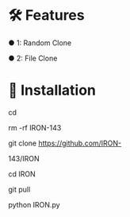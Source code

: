 # 🛠️ Features
● 1: Random Clone

● 2: File Clone

# 🚀 Installation

cd

rm -rf IRON-143

git clone https://github.com/IRON-

143/IRON

cd IRON

git pull

python IRON.py
